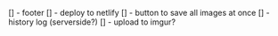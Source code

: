 
[] - footer
[] - deploy to netlify 
[] - button to save all images at once
[] - history log (serverside?)
[] - upload to imgur?
